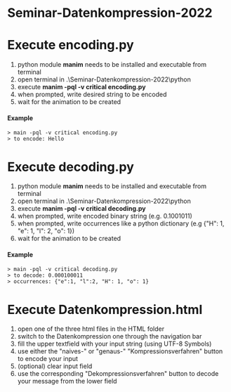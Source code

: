 # Seminar-Datenkompression-2022

# Execute encoding.py
1. python module **manim** needs to be installed and executable from terminal
2. open terminal in .\Seminar-Datenkompression-2022\python
3. execute **manim -pql -v critical encoding.py**
4. when prompted, write desired string to be encoded
5. wait for the animation to be created

#### Example
````
> main -pql -v critical encoding.py
> to encode: Hello
````

# Execute decoding.py
1. python module **manim** needs to be installed and executable from terminal
2. open terminal in .\Seminar-Datenkompression-2022\python
3. execute **manim -pql -v critical decoding.py**
4. when prompted, write encoded binary string (e.g. 0.1001011)
5. when prompted, write occurrences like a python dictionary (e.g {"H": 1, "e": 1, "l": 2, "o": 1})
6. wait for the animation to be created

#### Example
```
> main -pql -v critical decoding.py
> to decode: 0.000100011
> occurrences: {"e":1, "l":2, "H": 1, "o": 1}
````
# Execute Datenkompression.html
1. open one of the three html files in the HTML folder
2. switch to the Datenkompression one through the navigation bar
3. fill the upper textfield with your input string (using UTF-8 Symbols)
4. use either the "naives-" or "genaus-" "Kompressionsverfahren" button to encode your input
5. (optional) clear input field
6. use the corresponding "Dekompressionsverfahren" button to decode your message from the lower field